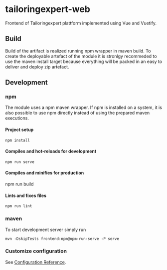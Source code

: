 # tailoringexpert-web

Frontend of Tailoringexpert plattform implemented using Vue and Vuetify.

## Build

Build of the artifact is realized running npm wrapper in maven build.
To create the deployable artefact of the module it is stronlgy recommeded to use
the maven install target because everything will be packed in an easy to deliver
and deploy zip artefact.

## Development

### npm

The module uses a npm maven wrapper.
If npm is installed on a system, it is also possible to use npm directly instead
of using the prepared maven executions.

#### Project setup

    npm install

#### Compiles and hot-reloads for development

    npm run serve

#### Compiles and minifies for production

npm run build

#### Lints and fixes files

    npm run lint

### maven

To start development server simply run

    mvn -DskipTests frontend:npm@npm-run-serve -P serve

### Customize configuration

See [Configuration Reference](https://cli.vuejs.org/config/).

